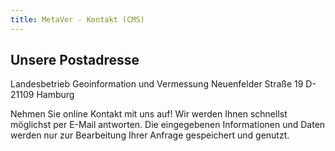 ```yaml
---
title: MetaVer - Kontakt (CMS)
---
```


## Unsere Postadresse

Landesbetrieb Geoinformation und Vermessung
Neuenfelder Straße 19
D-21109 Hamburg


Nehmen Sie online Kontakt mit uns auf! Wir werden Ihnen schnellst möglichst per E-Mail antworten. Die eingegebenen Informationen und Daten werden nur zur Bearbeitung Ihrer Anfrage gespeichert und genutzt.